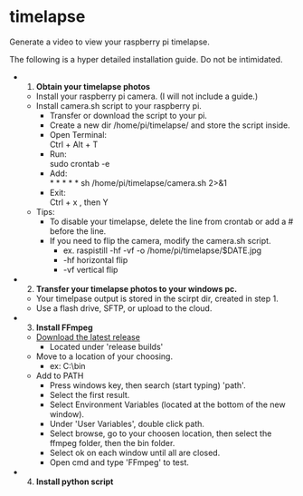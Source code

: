 # timelapse

Generate a video to view your raspberry pi timelapse.

The following is a hyper detailed installation guide. Do not be intimidated.
* 1) **Obtain your timelapse photos**  
  * Install your raspberry pi camera. (I will not include a guide.)  
  * Install camera.sh script to your raspberry pi.  
    * Transfer or download the script to your pi.
    * Create a new dir /home/pi/timelapse/ and store the script inside.  
    * Open Terminal:  
      Ctrl + Alt + T  
    * Run:  
      sudo crontab -e  
    * Add:  
      \* \* \* \* \* sh /home/pi/timelapse/camera.sh 2>&1  
    * Exit:  
      Ctrl + x , then Y
  * Tips:  
    * To disable your timelapse, delete the line from crontab or add a # before the line.
    * If you need to flip the camera, modify the camera.sh script.
      * ex. raspistill -hf -vf -o /home/pi/timelapse/$DATE.jpg
      * -hf horizontal flip
      * -vf vertical flip
* 2) **Transfer your timelapse photos to your windows pc.**
  * Your timelpase output is stored in the scirpt dir, created in step 1.
  * Use a flash drive, SFTP, or upload to the cloud.
 * 3) **Install FFmpeg**  
   * [Download the latest release](https://www.gyan.dev/ffmpeg/builds/)
     * Located under 'release builds'
   * Move to a location of your choosing.
     * ex: C:\bin
   * Add to PATH
     * Press windows key, then search (start typing) 'path'.
     * Select the first result.
     * Select Environment Variables (located at the bottom of the new window).
     * Under 'User Variables', double click path.
     * Select browse, go to your choosen location, then select the ffmpeg folder, then the bin folder.
     * Select ok on each window until all are closed.
     * Open cmd and type 'FFmpeg' to test.
* 4) **Install python script**  
